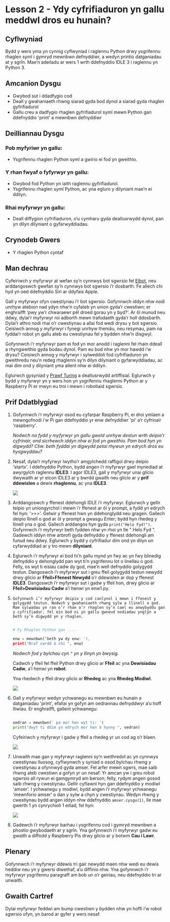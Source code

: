 # Lesson 2 - Ydy cyfrifiaduron yn gallu meddwl dros eu hunain?

## Cyflwyniad

Bydd y wers yma yn cynnig cyflwyniad i raglennu Python drwy ysgrifennu rhaglen syml i gymryd mewnbwn defnyddiwr, a wedyn printio datganiadau at y sgrîn. Mae’n adeiladu ar wers 1 wrth ddefnyddio IDLE 3 i raglennu yn Python 3.  


## Amcanion Dysgu

- Gwybod sut i ddadfygio cod 
- Deall y gwahaniaeth rhwng siarad gyda bod dynol a siarad gyda rhaglen gyfrifiadurol
- Gallu creu a dadfygio rhaglen gyfrifiadurol syml mewn Python gan ddefnyddio 'print' a mewnbwn defnyddiwr


## Deilliannau Dysgu

### Pob myfyriwr yn gallu:

- Ysgrifennu rhaglen Python syml a gwirio ei fod yn gweithio. 

### Y rhan fwyaf o fyfyrwyr yn gallu:

- Gwybod fod Python yn iaith raglennu gyfrifiadurol.   
- Ysgrifennu rhaglen syml Python, ac yna egluro y dilyniant mae’n ei ddilyn.

### Rhai myfyrwyr yn gallu:

- Deall diffygion cyfrifiaduron, o’u cymharu gyda deallusrwydd dynol, pan yn dilyn dilyniant o gyfarwyddiadau.  


## Crynodeb Gwers 

- Y rhaglen Python cyntaf 

## Man dechrau

Cyfeiriwch y myfyrwyr at wefan sy’n cynnwys bot sgwrsio fel [Elbot](http://www.elbot.com/), neu arddangoswch gwefan sy’n cynnwys bot sgwrsio i’r dosbarth. Fe allech chi hyd yn oed ddefnyddio Siri ar ddyfais Apple. 

Gall y myfyrwyr ofyn cwestiynau i’r bot sgwrsio. Gofynnwch iddyn nhw nodi unrhyw atebion nad ydyn nhw’n cyfateb yn union gyda’r cwestiwn; er enghraifft ‘pwy yw’r chwaraewr pêl droed gorau yn y byd?’. Ar ôl munud neu ddwy, dylai’r myfyrwyr roi adborth mewn trafodaeth gyda’r holl ddosbarth.  Dylai’r athro nodi rhai o’r cwestiynau a allai fod wedi drysu y bot sgwrsio. Ceisiwch annog y myfyrwyr i fynegi unrhyw themâu, neu resymau, pam na fyddai’r robot yn gallu ateb eu cwestiynau fel y bydden nhw’n disgwyl.

Gofynnwch i’r myfyrwyr pam ei fod yn mor anodd i raglenni fel rhain ddeall a rhyngweithio gyda bodau dynol. Pam eu bod nhw yn mor hawdd i’w drysu? Ceisiwch annog y myfyrwyr i sylweddoli fod cyfrifiaduron yn gweithredu neu’n redeg rhaglenni sy’n dilyn dilyniant o gyfarwyddiadau, ac mai dim ond y dilyniant yma allent nhw ei ddilyn.   

Eglurwch gysyniad y [Prawf Turing](http://en.wikipedia.org/wiki/Turing_test) a deallusrwydd artiffisial. Eglurwch y bydd y myfyrwyr yn y wers hon yn ysgrifennu rhaglenni Python ar y Raspberry Pi er mwyn eu troi i mewn i robotiaid sgwrsio. 


## Prif Ddatblygiad

1. Gofynnwch i’r myfyrwyr osod eu cyfarpar Raspberry Pi, ei droi ymlaen a mewngofnodi i’w Pi gan ddefnyddio yr enw defnyddiwr 'pi' a’r cyfrinair 'raspberry'.

	*Nodwch na fydd y myfyrwyr yn gallu gweld unrhyw destun wrth deipio’r cyfrinair, ond sicrhewch iddyn nhw ei fod yn gweithio. Pam bod hyn yn digwydd? Cliw: beth fyddai yn digwydd petai rhywun yn edrych dros eu hysgwyddau?*
	
2. Nesaf, dylai’r myfyrwyr lwytho’r amgylchedd raffigol drwy deipio 'startx'. I ddefnyddio Python, bydd angen i’r myfyrwyr gael mynediad at awyrgylch raglennu **IDLE3**. I agor IDLE3, gall y myfyrwyr unai glicio dwywaith ar yr eicon IDLE3 ar y bwrdd gwaith neu glicio ar y **prif ddewislen** a dewis **rhaglennu**, ac yna **IDLE3**.

	![](idle3.png)

3. Arddangoswch y ffenest ddehongli IDLE i’r myfyrwyr. Eglurwch y gellir teipio yn uniongyrchol i mewn i’r ffenest ar ôl y prompt, a fydd yn edrych fel hyn: '>>>'. Gelwir y ffenest hwn yn ddehonglydd neu gragen. Gallech deipio llinell o god ar ôl y prompt a gwasgu Enter; bydd hyn rhedeg y llinell yna o god. Gallech arddangos hyn gyda `print("Helo Fyd!")`. Gofynnwch i’r myfyrwyr beth fydden nhw yn rhoi yn lle " Helo Fyd ". Gadewch iddyn nhw arbrofi gyda defnyddio y ffenest ddehongli am funud neu ddwy. Eglurwch y bydd y cyfrifiadur dim ond yn dilyn un cyfarwyddiad ar y tro mewn **dilyniant**. 

4. Eglurwch i’r myfyrwyr ei bod hi’n gallu mynd yn fwy ac yn fwy blinedig defnyddio y dehonglydd pan wyt ti’n ysgrifennu lot o linellau o god. Felly, os wyt ti eisiau cadw dy god, mae’n well defnyddio golygydd testun.  Dangoswch i’r myfyrwyr sut i greu ffeil golygydd testun newydd drwy glicio ar **Ffeil>Ffenest Newydd** o’r ddewislen ar dop y ffenest **IDLE3**.  Dangoswch i’r myfyrwyr sut i gadw y ffeil hon, drwy glicio ar **Ffeil>Dewisiadau Cadw** a’i henwi yn enw1.py. 

5.     Gofynnwch i’r myfyrwyr deipio y cod canlynol i mewn i ffenest y golygydd testun. Nodwch y gwahaniaeth rhwng sylw a llinell o god. Mae sylwadau yn ran o’r rhan o’r rhaglen sy’n cael eu anwybyddu gan y cyfrifiadur, fel ein bod ni yn gallu gwneud nodiadau ynglŷn a beth sy’n digwydd yn y rhaglen. 

	```python
	
	# Fy Rhaglen Python gan ....
	
	enw = mewnbwn(‘beth yw dy enw: '), 
	print("Braf cwrdd â chi ", enw)
	```
	
	*Nodwch fod y bylchau cyn `“` yn y llinyn yn bwysig.* 
	
	Cadwch y ffeil fel ffeil Python drwy glicio ar **Ffeil** ac yna **Dewisiadau Cadw**, a’i henwi yn **robot**. 
	
	Yna rhedwch y ffeil drwy glicio ar **Rhedeg** ac yna **Rhedeg Modiwl**. 
	
	![](program-1.png)

6. Gall y myfyrwyr wedyn ychwanegu eu mewnbwn eu hunain a datganiadau 'print', efallai yn gofyn am oedrannau defnyddwyr a’u hoff lliwiau. Er enghraifft, gallent ychwanegu: 

	```python
	
	oedran = mewnbwn(' pa mor hen wyt ti: ')
	print("dwyt ti ddim yn edrych mor hen â hynny ", oedran)
	```
	Cyfeiriwch y myfyrwyr i gadw y ffeil a rhedeg yr un cod ag o’r blaen.  
	
	![](program-2.png)
	
7.  Unwaith mae gan y myfyrwyr raglenni sy’n weithredol ac yn cynnwys cwestiynau lluosog, cyflwynwch y syniad o osod bylchau rhwng y cwestiynau a ofynnwyd gyda amser. Fel arfer mewn sgwrs, mae saib rhwng ateb cwestiwn a gofyn yr un nesaf. Yr amcan yw i greu robot sgwrsio all rywun ei gamgymryd am berson; felly, rydym angen gosod saib rhwng y cwestiynau. Gellir cyflawni hyn gan ddefnyddio y modiwl 'amser'.   I ychwanegu y modiwl, bydd angen i’r myfyrwyr ychwanegu 'mewnforio amser' o dan y sylw a chyn y cwestiynau. Wedyn rhwng y cwestiynau bydd angen iddyn nhw ddefnyddio `amser.cysgu(1)`, lle mae gwerth 1 yn cynrychioli 1 eiliad, fel hyn: 

	![](program-3.png)

8.  Gadewch i’r myfyrwyr barhau i ysgrifennu cod i gymryd mewnbwn a phostio gwybodaeth ar y sgrîn. Yna gofynnwch i’r myfyrwyr gadw eu gwaith a diffodd y Raspberry Pis drwy glicio ar y botwm **Cau i Lawr**.

## Plenary

Gofynnwch i’r myfyrwyr ddewis tri gair newydd maen nhw wedi eu dewis heddiw neu yn y gwersi diwethaf, a’u diffinio nhw. Yna gofynnwch i’r myfyrwyr ysgrifennu paragraff am bob un o’r geiriau, neu ddefnyddio tri ar unwaith. 


## Gwaith Cartref

Dylai myfyrwyr feddwl am bump cwestiwn y bydden nhw yn hoffi i’w robot sgwrsio ofyn, yn barod ar gyfer y wers nesaf. 

